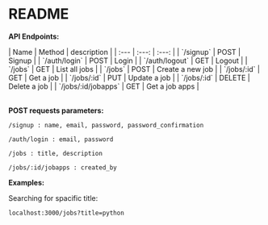 # README

<b>API Endpoints: </b>
<div>
	| Name | Method | description |
	| :---         |     :---:      |        :---:   |
	| `/signup`   | POST    | Signup    |
	| `/auth/login`     | POST       | Login      |
	| `/auth/logout`     | GET       | Logout      |
	| `/jobs`     | GET       | List all jobs      |
	| `/jobs`     | POST       | Create a new job      |
	| `/jobs/:id`     | GET       | Get a job      |
	| `/jobs/:id`     | PUT       | Update a job      |
	| `/jobs/:id`     | DELETE       | Delete a job      |
	| `/jobs/:id/jobapps`     | GET       | Get a job apps      |
<div>
<br>
<p>
	<b>POST requests parameters:</b>
</p>
<p>
	
	/signup : name, email, password, password_confirmation

</p>
<p>

	/auth/login : email, password
	
</p>
</p>
<p>
	
	/jobs : title, description

</p>
<p>
	
	/jobs/:id/jobapps : created_by
	
</p>
<p>
<p>
	<b>Examples:</b>
</p>
<p>
	<summary>Searching for spacific title:</summary>
<p>
	
	localhost:3000/jobs?title=python
	
</p>
</p>
